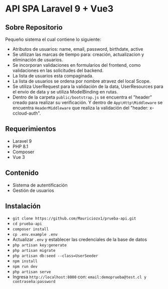 # API SPA Laravel 9 + Vue3
## Sobre Repositorio

Pequeño sistema el cual contiene lo siguiente:
- Atributos de usuarios: name, email, password, birthdate, active
- Se utilizan las marcas de tiempo para: creación, actualizacion y eliminación de usuarios.
- Se incorporan validaciones en formularios del frontend, como validaciones en las solicitudes del backend.
- La lista de usuarios esta compaginada.
- La lista de usuarios se ordena por nombre atravez del local Scope.
- Se utiliza UserRequest para la validación de la data, UserResources para el envio de data y se utiliza ModelBinding en rutas.
- Dentro de la carpeta `public/bootstrap.js` se encuentra el "header" creado para realizar su verificación. Y dentro de `App\Http\Middleware` se encuentra `HeaderMiddleware` que realiza la validación del "header: x-ccloud-auth".

## Requerimientos

- Laravel 9
- PHP 8.1
- Composer
- Vue 3

## Contenido 

- Sistema de autentificación
- Gestión de usuarios

## Instalación

- `git clone https://github.com/Mauriciozx1/prueba-api.git`
- `cd prueba-api`
- `composer install`
- `cp .env.example .env`
- Actualizar `.env` y establecer las credenciales de la base de datos
- `php artisan key:generate`
- `php artisan migrate`
- `php artisan db:seed --class=UserSeeder`
- `npm install`
- `npm run dev`
- `php artisan serve`
- Ingresa `http://localhost:8000` con: `email:demoprueba@test.cl y contraseña:password`
